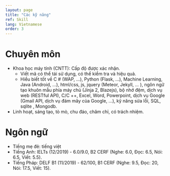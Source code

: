 ```yaml
---
layout: page
title: "Các kỹ năng"
ref: Skill
lang: Vietnamese
order: 3
---
```

# Chuyên môn
* Khoa học máy tính (CNTT): Cấp độ được xác nhận. 
    * Viết mã có thể tái sử dụng, có thể kiểm tra và hiệu quả.
    * Hiểu biết tốt về C # (WAP, ...), Python (Flask, ...), Machine Learning, Java (Android, ...), html/css, js, jquery (Meteor, Jekyll, ... ), ngôn ngữ tạo khuôn mẫu phía máy chủ (Jinja 2, Blazejs), bộ nhớ đệm, dịch vụ web (RESTful API), C/C ++, Excel, Word, Powerpoint, dịch vụ Google (Gmail API, dịch vụ đám mây của Google, ...), kỹ năng sửa lỗi, SQL, sqlite , Mongodb.
* Linh hoạt, sáng tạo, tò mò, chu đáo, chăm chỉ, có trách nhiệm.

# Ngôn ngữ
* Tiếng mẹ đẻ: tiếng việt
* Tiếng Anh: IELTs (12/2019) - 6.0/9.0, B2 CERF (Nghe: 6.0, Đọc: 6.5, Nói: 6.5, Viết: 5.5).
* Tiếng Pháp: DELF B1 (11/2019) - 62/100, B1 CERF (Nghe: 9.5, Đọc: 20, Nói: 17.5, Viết: 15).


